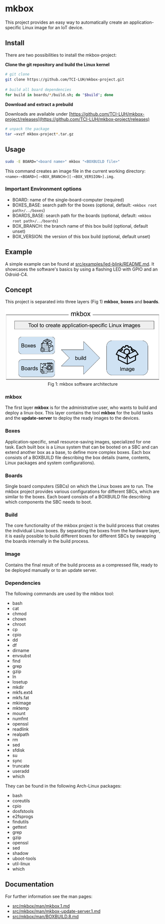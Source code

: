 # mkbox

This project provides an easy way to automatically create an application-specific Linux image for an IoT device.

## Install

There are two possibilities to install the mkbox-project:

__Clone the git repository and build the Linux kernel__

```bash
# git clone 
git clone https://github.com/TCI-LUH/mkbox-project.git

# build all board dependencies
for build in boards/*/build.sh; do "$build"; done
```

__Download and extract a prebuild__

Downloads are available under [https://github.com/TCI-LUH/mkbox-project/releases](https://github.com/TCI-LUH/mkbox-project/releases)

```bash
# unpack the package
tar –xvzf mkbox-project*.tar.gz
```

## Usage
 
```bash
sudo -E BOARD="<board name>" mkbox "<BOXBUILD file>"
```

This command creates an image file in the current working directory: `<name>-<BOARD>[-<BOX_BRANCH>][-<BOX_VERSION>].img`.

### Important Environment options

- BOARD: name of the single-board-computer (required)
- BOXES_BASE: search path for the boxes (optional, default: `<mkbox root path>/../boxes`)
- BOARDS_BASE: search path for the boards (optional, default: `<mkbox root path>/../boards`)
- BOX_BRANCH: the branch name of this box build (optional, default unset)
- BOX_VERSION: the version of this box build (optional, default unset)

## Example

A simple example can be found at [src/examples/led-blink/README.md](src/examples/led-blink/README.md).
It showcases the software's basics by using a flashing LED with GPIO and an Odroid-C4.


## Concept

This project is separated into three layers (Fig 1) __mkbox__, __boxes__ and __boards__.

<p align="center">
    <img src="imgs/mkbox-overview.png">
    <br>Fig 1: mkbox software architecture
</p>

### mkbox

The first layer __mkbox__ is for the administrative user, who wants to build and deploy a linux-box. This layer contains the tool __mkbox__ for the build tasks and the __update-server__ to deploy the ready images to the devices.

### Boxes
Application-specific, small resource-saving images, specialized for one task. Each built box is a Linux system that can be booted on a SBC and can extend another box as a base, to define more complex boxes. Each box consists of a BOXBUILD file describing the box details (name, contents, Linux packages and system configurations).


### Boards

Single board computers (SBCs) on which the Linux boxes are to run. The mkbox project provides various configurations for different SBCs, which are similar to the boxes. Each board consists of a BOXBUILD file describing which components the SBC needs to boot.

### Build
The core functionality of the mkbox project is the build process that creates the individual Linux boxes. By separating the boxes from the hardware layer, it is easily possible to build different boxes for different SBCs by swapping the boards internally in the build process.

### Image
Contains the final result of the build process as a compressed file, ready to be deployed manually or to an update server.


### Dependencies

The following commands are used by the mkbox tool:

- bash
- cat
- chmod
- chown
- chroot
- cp
- cpio
- dd
- df
- dirname
- envsubst
- find
- grep
- gzip
- ln
- losetup
- mkdir
- mkfs.ext4
- mkfs.fat
- mkimage
- mktemp
- mount
- numfmt
- openssl
- readlink
- realpath
- rm
- sed
- sfdisk
- su
- sync
- truncate
- useradd
- which

They can be found in the following Arch-Linux packages:

- bash
- coreutils
- cpio
- dosfstools
- e2fsprogs
- findutils
- gettext
- grep
- gzip
- openssl
- sed
- shadow
- uboot-tools
- util-linux
- which

## Documentation

For further information see the man pages:

- [src/mkbox/man/mkbox.1.md](src/mkbox/man/mkbox.1.md)
- [src/mkbox/man/mkbox-update-server.1.md](src/mkbox/man/mkbox-update-server.1.md)
- [src/mkbox/man/BOXBUILD.8.md](src/mkbox/man/BOXBUILD.8.md)
